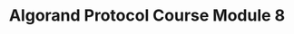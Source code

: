 ---
title: "Algorand Protocol Course Module 8"
description: "This module covers the essentials on getting started with development on the Algorand blockchain, including setting up the Algorand Sandbox, creating a basic dApp, creating a smart contract using PyTeal, create and opt in to ASAs on the Algorand TestNet and making trades on Tinyman and contributing to Liquidity Pools."
type: "tutorial"
category: "Algorand Protocol Course,Algorand Components"
difficulty: "Intermediate"
summary: "The essentials to get started with development on Algorand blockchain"
file_path: ""
image: "https://assets-global.website-files.com/5e39e095596498a8b9624af1/5ffca6e3e0d8ad9231cc2af6_Portfolio-course---final.png"
link: "https://drive.google.com/file/d/1ibl7jDshjY4tJAr8H8xgf2S7bV_wZfQ1/view?usp=sharing"
status: "open"
---